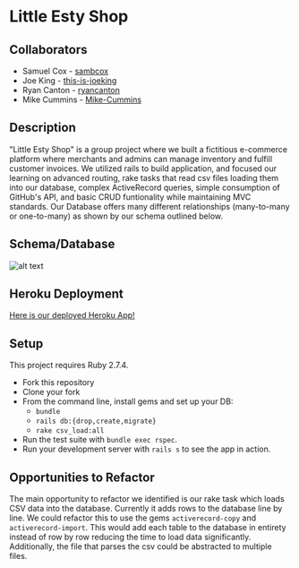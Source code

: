 # Little Esty Shop

## Collaborators
- Samuel Cox - [sambcox](https://www.github.com/sambcox)
- Joe King - [this-is-joeking](https://www.github.com/this-is-joeking)
- Ryan Canton - [ryancanton](https://www.github.com/ryancanton)
- Mike Cummins - [Mike-Cummins](https://www.github.com/Mike-Cummins)

## Description

"Little Esty Shop" is a group project where we built a fictitious e-commerce platform where merchants and admins can manage inventory and fulfill customer invoices. We utilized rails to build application, and focused our learning on advanced routing, rake tasks that read csv files loading them into our database, complex ActiveRecord queries, simple consumption of GitHub's API, and basic CRUD funtionality while maintaining MVC standards. Our Database offers many different relationships (many-to-many or one-to-many) as shown by our schema outlined below.

## Schema/Database
   
   ![alt text](https://i.ibb.co/ZXQP3nw/Screen-Shot-2023-01-11-at-3-27-01-PM.png "Database/Schema Image")

## Heroku Deployment
   [Here is our deployed Heroku App!](https://secure-cliffs-86927.herokuapp.com)

## Setup

This project requires Ruby 2.7.4.

* Fork this repository
* Clone your fork
* From the command line, install gems and set up your DB:
    * `bundle`
    * `rails db:{drop,create,migrate}`
    * `rake csv_load:all`
* Run the test suite with `bundle exec rspec`.
* Run your development server with `rails s` to see the app in action.

## Opportunities to Refactor

The main opportunity to refactor we identified is our rake task which loads CSV data into the database. Currently it adds rows to the database line by line. We could refactor this to use the gems `activerecord-copy` and `activerecord-import`. This would add each table to the database in entirety instead of row by row reducing the time to load data significantly. Additionally, the file that parses the csv could be abstracted to multiple files.

